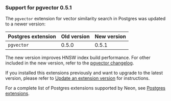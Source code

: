 ### Support for pgvector 0.5.1

The `pgvector` extension for vector similarity search in Postgres was updated to a newer version:

| Postgres extension           | Old version   | New version   |
|------------------------------|---------------|---------------|
| `pgvector`                   | 0.5.0         | 0.5.1         |

The new version improves HNSW index build performance. For other included in the new version, refer to the [pgvector changelog](https://github.com/pgvector/pgvector/blob/master/CHANGELOG.md).

If you installed this extensions previously and want to upgrade to the latest version, please refer to [Update an extension version](/docs/extensions/pg-extensions#update-an-extension-version) for instructions.

For a complete list of Postgres extensions supported by Neon, see [Postgres extensions](/docs/extensions/pg-extensions).

